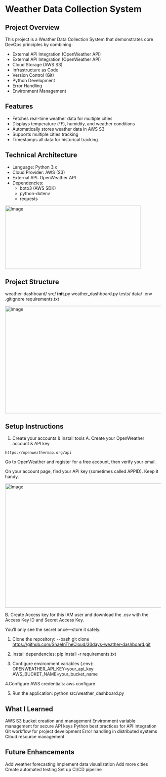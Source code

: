 # Weather Data Collection System
## Project Overview
This project is a Weather Data Collection System that demonstrates core DevOps principles by combining:

- External API Integration (OpenWeather API)
- External API Integration (OpenWeather API)
- Cloud Storage (AWS S3)
- Infrastructure as Code
- Version Control (Git)
- Python Development
- Error Handling
- Environment Management

## Features
- Fetches real-time weather data for multiple cities
- Displays temperature (°F), humidity, and weather conditions
- Automatically stores weather data in AWS S3
- Supports multiple cities tracking
- Timestamps all data for historical tracking

## Technical Architecture
- Language: Python 3.x
- Cloud Provider: AWS (S3)
- External API: OpenWeather API
- Dependencies:
   - boto3 (AWS SDK)
   - python-dotenv
   - requests

 <img width="438" height="205" alt="Image" src="https://github.com/user-attachments/assets/556eb1c4-75e4-4376-b241-367292fb62db" />

 ## Project Structure
weather-dashboard/
  src/
    __init__.py
    weather_dashboard.py
  tests/
  data/
  .env
  .gitignore
  requirements.txt
  

<img width="934" height="347" alt="Image" src="https://github.com/user-attachments/assets/f9e966b4-878e-4f99-8de9-fac3667e8b6b" />

  
## Setup Instructions
1. Create your accounts & install tools
A. Create your OpenWeather account & API key
```
https://openweathermap.org/api
```
Go to OpenWeather and register for a free account, then verify your email.

On your account page, find your API key (sometimes called APPID). Keep it handy.

<img width="905" height="401" alt="Image" src="https://github.com/user-attachments/assets/06233bae-2e4e-4f15-b1f5-5be27dfd7e6d" />


B. Create Access key for this IAM user and download the .csv with the Access Key ID and Secret Access Key.

You’ll only see the secret once—store it safely.
1. Clone the repository:
--bash
git clone https://github.com/ShaeInTheCloud/30days-weather-dashboard.git

3. Install dependencies:
   pip install -r requirements.txt

4. Configure environment variables (.env):
   OPENWEATHER_API_KEY=your_api_key
AWS_BUCKET_NAME=your_bucket_name

4.Configure AWS credentials:
aws configure

5. Run the application:
python src/weather_dashboard.py

## What I Learned

AWS S3 bucket creation and management
Environment variable management for secure API keys
Python best practices for API integration
Git workflow for project development
Error handling in distributed systems
Cloud resource management

## Future Enhancements

Add weather forecasting
Implement data visualization
Add more cities
Create automated testing
Set up CI/CD pipeline
     


